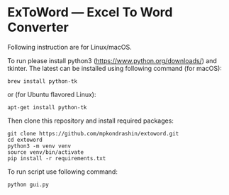 # ExToWord — Excel To Word Converter

Following instruction are for Linux/macOS.

To run please install python3 (https://www.python.org/downloads/) and tkinter.
The latest can be installed using following command (for macOS):
```commandline
brew install python-tk
```
or (for Ubuntu flavored Linux):
```commandline
apt-get install python-tk 
```
Then clone this repository and install required packages:
```commandline
git clone https://github.com/mpkondrashin/extoword.git
cd extoword
python3 -m venv venv
source venv/bin/activate
pip install -r requirements.txt
```

To run script use following command:
```commandline
python gui.py
```
